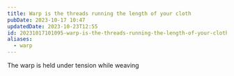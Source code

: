 ```yaml
---
title: Warp is the threads running the length of your cloth
pubDate: 2023-10-17 10:47
updatedDate: 2023-10-23T12:55
id: 20231017101095-warp-is-the-threads-running-the-length-of-your-cloth
aliases:
  - warp
---
```

The warp is held under tension while weaving